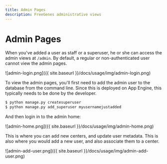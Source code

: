 ```yaml
---
title: Admin Pages
description: FreeGenes administrative views
---
```


# Admin Pages

When you've added a user as staff or a superuser, he or she can access the 
admin views at `/admin`. By default, a regular or non-authenticated user cannot view the admin pages.

![admin-login.png]({{ site.baseurl }}/docs/usage/img/admin-login.png)

To view the admin pages, you'll first need to add the admin user to the
database from the command line. Since this is deployed on App Engine,
this typically needs to be done by the developer.

```bash
$ python manage.py createsuperuser
$ python manage.py add_superuser myusernamejustadded
```

And then login in to the admin home:

![admin-home.png]({{ site.baseurl }}/docs/usage/img/admin-home.png)

This is where you can add new centers, and update user metadata.
This is also where you would add a new user, and also associate them to
a center.

![admin-add-user.png]({{ site.baseurl }}/docs/usage/img/admin-add-user.png)

